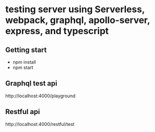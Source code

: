 # testing server using Serverless, webpack, graphql, apollo-server, express, and typescript

## Getting start
- npm install
- npm start

## Graphql test api
http://localhost:4000/playground

## Restful api
http://localhost:4000/restful/test

